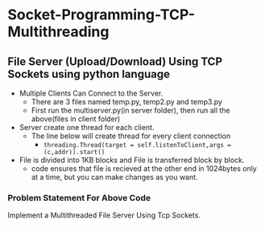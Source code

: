 # Socket-Programming-TCP-Multithreading
## File Server (Upload/Download) Using TCP Sockets using python language
- Multiple Clients Can Connect to the Server.
  - There are 3 files named temp.py, temp2.py and temp3.py
  - First run the multiserver.py(in server folder), then run all the above(files in client folder)
- Server create one thread for each client.
  - The line below will create thread for every client connection
    - `threading.Thread(target = self.listenToClient,args = (c,addr)).start()`
- File is divided into 1KB blocks and File is transferred block by block.
  - code ensures that file is recieved at the other end in 1024bytes only at a time, but you can make changes as you want.
### Problem Statement For Above Code
Implement a Multithreaded File Server Using Tcp Sockets.
